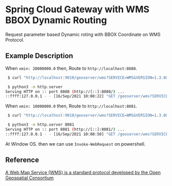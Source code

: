 # Spring Cloud Gateway with WMS BBOX Dynamic Routing

Request parameter based Dynamic roting with BBOX Coordinate on WMS Protocol.

## Example Description

When `xmin: 20000000.0` then, Route to `http://localhost:8080`.

```bash
 $ curl "http://localhost:9010/geoserver/wms?SERVICE=WMS&VERSION=1.3.0&REQUEST=GetMap&FORMAT=image%2Fpng&TRANSPARENT=true&LAYERS=myLayer%3AMyGrid&TILED=true&viewparams=msrDate%3A20210401%3Bmsr%3AA%3Bmnc%3A1%3BkpiValue%3Apoor_sinr%3A%3Anumeric%3Bterm%3Amm%3BuseMsrDate%3A1%3BuseMsr%3A1%3BuseMnc%3A1%3BuseKpiValue%3A1%3BuseTerm%3A1%3BgpotSize%3A150%3BpartxMin%3A1414%3BpartxMax%3A1414%3Bminx%3A14146114.833080746%3Bminy%3A4489366.42764472%3Bmaxx%3A14147815.556960093%3Bmaxy%3A4491067.151524066%3B&env=c1%3A%23ff0000%3Bv1%3A1%3B&WIDTH=256&HEIGHT=256&CRS=EPSG%3A3857&STYLES=&BBOX=20000000.0%2C4489366.42764472%2C14147815.556960093%2C4491067.151524066"
```

```bash
 $ python3 -m http.server
Serving HTTP on :: port 8080 (http://[::]:8080/) ...
::ffff:127.0.0.1 - - [16/Sep/2021 10:08:22] "GET /geoserver/wms?SERVICE=WMS&VERSION=1.3.0&REQUEST=GetMap&FORMAT=image%252Fpng&TRANSPARENT=true&LAYERS=myLayer%253AMyGrid&TILED=true&viewparams=msrDate%253A20210401%253Bmsr%253AA%253Bmnc%253A1%253BkpiValue%253Apoor_sinr%253A%253Anumeric%253Bterm%253Amm%253BuseMsrDate%253A1%253BuseMsr%253A1%253BuseMnc%253A1%253BuseKpiValue%253A1%253BuseTerm%253A1%253BgpotSize%253A150%253BpartxMin%253A1414%253BpartxMax%253A1414%253Bminx%253A14146114.833080746%253Bminy%253A4489366.42764472%253Bmaxx%253A14147815.556960093%253Bmaxy%253A4491067.151524066%253B&env=c1%253A%2523ff0000%253Bv1%253A1%253B&WIDTH=256&HEIGHT=256&CRS=EPSG%253A3857&STYLES=&BBOX=20000000.833080746%252C4489366.42764472%252C14147815.556960093%252C4491067.151524066 HTTP/1.1"
```

When `xmin: 10000000.0` then, Route to `http://localhost:8081`.

```bash
 $ curl "http://localhost:9010/geoserver/wms?SERVICE=WMS&VERSION=1.3.0&REQUEST=GetMap&FORMAT=image%2Fpng&TRANSPARENT=true&LAYERS=myLayer%3AMyGrid&TILED=true&viewparams=msrDate%3A20210401%3Bmsr%3AA%3Bmnc%3A1%3BkpiValue%3Apoor_sinr%3A%3Anumeric%3Bterm%3Amm%3BuseMsrDate%3A1%3BuseMsr%3A1%3BuseMnc%3A1%3BuseKpiValue%3A1%3BuseTerm%3A1%3BgpotSize%3A150%3BpartxMin%3A1414%3BpartxMax%3A1414%3Bminx%3A14146114.833080746%3Bminy%3A4489366.42764472%3Bmaxx%3A14147815.556960093%3Bmaxy%3A4491067.151524066%3B&env=c1%3A%23ff0000%3Bv1%3A1%3B&WIDTH=256&HEIGHT=256&CRS=EPSG%3A3857&STYLES=&BBOX=10000000.833080746%2C4489366.42764472%2C14147815.556960093%2C4491067.151524066"

```

```bash
 $ python3 -m http.server 8081
Serving HTTP on :: port 8081 (http://[::]:8081/) ...
::ffff:127.0.0.1 - - [16/Sep/2021 10:08:50] "GET /geoserver/wms?SERVICE=WMS&VERSION=1.3.0&REQUEST=GetMap&FORMAT=image%252Fpng&TRANSPARENT=true&LAYERS=myLayer%253AMyGrid&TILED=true&viewparams=msrDate%253A20210401%253Bmsr%253AA%253Bmnc%253A1%253BkpiValue%253Apoor_sinr%253A%253Anumeric%253Bterm%253Amm%253BuseMsrDate%253A1%253BuseMsr%253A1%253BuseMnc%253A1%253BuseKpiValue%253A1%253BuseTerm%253A1%253BgpotSize%253A150%253BpartxMin%253A1414%253BpartxMax%253A1414%253Bminx%253A14146114.833080746%253Bminy%253A4489366.42764472%253Bmaxx%253A14147815.556960093%253Bmaxy%253A4491067.151524066%253B&env=c1%253A%2523ff0000%253Bv1%253A1%253B&WIDTH=256&HEIGHT=256&CRS=EPSG%253A3857&STYLES=&BBOX=10000000.833080746%252C4489366.42764472%252C14147815.556960093%252C4491067.151524066 HTTP/1.1"
```

At Window OS. then we can use `Invoke-WebRequest` on powershell.

## Reference

[A Web Map Service (WMS) is a standard protocol developed by the Open Geospatial Consortium](https://en.wikipedia.org/wiki/Web_Map_Service)
